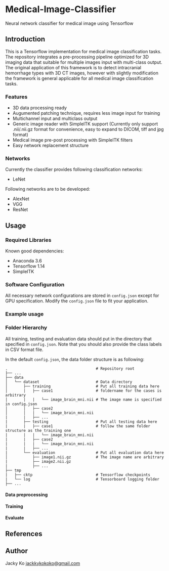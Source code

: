 # Medical-Image-Classifier
Neural network classifier for medical image using Tensorflow

## Introduction
This is a Tensorflow implementation for medical image classification tasks. The repository integrates a pre-processing pipeline optimized for 3D imaging data that suitable for multiple images input with multi-class output. The original application of this framework is to detect intracranial hemorrhage types with 3D CT images, however with slightly modification the framework is general applicable for all medical image classification tasks.

### Features
- 3D data processing ready
- Augumented patching technique, requires less image input for training
- Multichannel input and multiclass output
- Generic image reader with SimpleITK support (Currently only support .nii/.nii.gz format for convenience, easy to expand to DICOM, tiff and jpg format)
- Medical image pre-post processing with SimpleITK filters
- Easy network replacement structure

### Networks
Currently the classifier provides following classification networks:
- LeNet

Following networks are to be developed:
- AlexNet
- VGG
- ResNet

## Usage
### Required Libraries
Known good dependencies:
- Anaconda 3.6
- Tensorflow 1.14
- SimpleITK

### Software Configuration
All necessary network configurations are stored in `config.json` except for GPU specification. Modify the `config.json` file to fit your application.

### Example usage
### Folder Hierarchy
All training, testing and evaluation data should put in the directory that specified in `config.json`. Note that you should also provide the class labels in CSV format file.

In the default `config.json`, the data folder structure is as following:
```
.										# Repository root
├── ...
├── data                      
│  	└── dataset							# Data directory
│   	├── training 					# Put all training data here
│		|   ├── case1            		# foldername for the cases is arbitrary
│		|   |   └── image_brain_mni.nii # The image name is specified in config.json
│		|   ├── case2
│		│	|   └── image_brain_mni.nii
|		|   ├──	...
|		├── testing              		# Put all testing data here
|		|   ├── case1            		# follow the same folder structure as the training one
|   	|   |	└── image_brain_mni.nii
|   	|   ├── case2
|		|	|	└── image_brain_mni.nii
|		|	├── ...
|   	└──	evaluation					# Put all evaluation data here
│   		├── image1.nii.gz           # The image name are arbitrary
|			├──	image2.nii.gz
|			├──	...
├── tmp
|   ├── cktp                  			# Tensorflow checkpoints
|   └── log                   			# Tensorboard logging folder
├── ...
```

#### Data preprocessing

#### Training

#### Evaluate

## References

## Author
Jacky Ko [jackkykokoko@gmail.com](mailto:jackkykokoko@gmail.com)